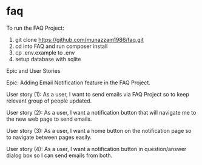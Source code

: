 # faq

To run the FAQ Project:

1. git clone https://github.com/munazzam1986/faq.git
2. cd into FAQ and run composer install
3. cp .env.example to .env
4. setup database with sqlite 

Epic and User Stories

Epic: Adding Email Notification feature in the FAQ Project.

User story (1): As a user, I want to send emails via FAQ Project so to keep relevant group of people updated.

User story (2): As a user, I want a notification button that will navigate me to the new web page to send emails.

User story (3): As a user, I want a home button on the notification page so to navigate between pages easily.

User story (4): As a user, I want a notification button in question/answer dialog box so I can send emails from both.